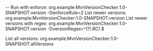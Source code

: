 --
Run with enforce: org.example:MvnVersionChecker:1.0-SNAPSHOT:version -DenforceRule=2
List newer versions: org.example:MvnVersionChecker:1.0-SNAPSHOT:version
List newer versions with regex: org.example:MvnVersionChecker:1.0-SNAPSHOT:version -DversionRegex=^(?!.*RC).*$

List all versions: org.example:MvnVersionChecker:1.0-SNAPSHOT:allVersions